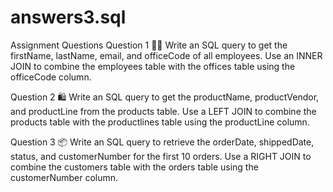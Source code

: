 # answers3.sql

Assignment Questions
Question 1 🧑‍💼
Write an SQL query to get the firstName, lastName, email, and officeCode of all employees.
Use an INNER JOIN to combine the employees table with the offices table using the officeCode column.

Question 2 🛍️
Write an SQL query to get the productName, productVendor, and productLine from the products table.
Use a LEFT JOIN to combine the products table with the productlines table using the productLine column.

Question 3 📦
Write an SQL query to retrieve the orderDate, shippedDate, status, and customerNumber for the first 10 orders.
Use a RIGHT JOIN to combine the customers table with the orders table using the customerNumber column.

